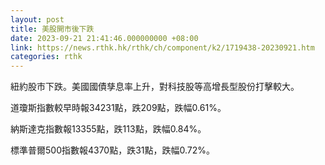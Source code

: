 ```yaml
---
layout: post
title: 美股開市後下跌
date: 2023-09-21 21:41:46.000000000 +08:00
link: https://news.rthk.hk/rthk/ch/component/k2/1719438-20230921.htm
categories: rthk
---
```


紐約股市下跌。美國國債孳息率上升，對科技股等高增長型股份打擊較大。

道瓊斯指數較早時報34231點，跌209點，跌幅0.61%。

納斯達克指數報13355點，跌113點，跌幅0.84%。

標準普爾500指數報4370點，跌31點，跌幅0.72%。
